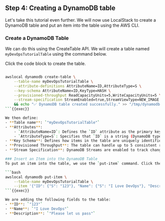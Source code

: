 ## Step 4: Creating a DynamoDB table

Let's take this tutorial even further. We will now use LocalStack to create a DynamoDB table and put an item into the table using the AWS CLI.

### Create a DynamoDB Table
We can do this using the CreateTable API. We will create a table named `myDevOpsTutorialTable` using the command below.

Click the code block to create the table.

```bash

awslocal dynamodb create-table \
    --table-name myDevOpsTutorialTable \
    --attribute-definitions AttributeName=ID,AttributeType=S \
    --key-schema AttributeName=ID,KeyType=HASH \
    --provisioned-throughput ReadCapacityUnits=5,WriteCapacityUnits=5 \
    --stream-specification StreamEnabled=true,StreamViewType=NEW_IMAGE \
    && echo "✅ DynamoDB table created successfully." >> "/tmp/dynamodb_setup.log"
```{{exec}}

We then define:
- **Table name**: `"myDevOpsTutorialTable"`
- **Attributes**: 
    - `AttributeName=ID`: Defines the `ID` attribute as the primary key.
    - `AttributeType=S`: Specifies that `ID` is a string (DynamoDB types include `S` for string, `N` for number, and `B` for binary).
- **Key Schema**: Defines how items in the table are uniquely identified.
- **Provisioned Throughput**: The table can handle up to 5 consistent reads and writes per second.
- **Stream Specification**: DynamoDB Streams are enabled to track changes such as inserts, updates, and deletes.

### Insert an Item into the DynamoDB Table
To put an item into the table, we use the `put-item` command. Click the code block below to add an item to the table.

```bash
awslocal dynamodb put-item \
    --table-name myDevOpsTutorialTable \
    --item '{"ID": {"S": "123"}, "Name": {"S": "I Love DevOps"}, "Description": {"S": "Please let us"}}' >> "/tmp/dynamodb_setup.log"
```{{exec}}

We are adding the following fields to the table:
- **ID**: `"123"`
- **Name**: `"I Love DevOps"`
- **Description**: `"Please let us pass"`
